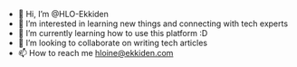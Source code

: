 - 👋 Hi, I’m @HLO-Ekkiden
- 👀 I’m interested in learning new things and connecting with tech experts
- 🌱 I’m currently learning how to use this platform :D 
- 💞️ I’m looking to collaborate on writing tech articles
- 📫 How to reach me hloine@ekkiden.com
